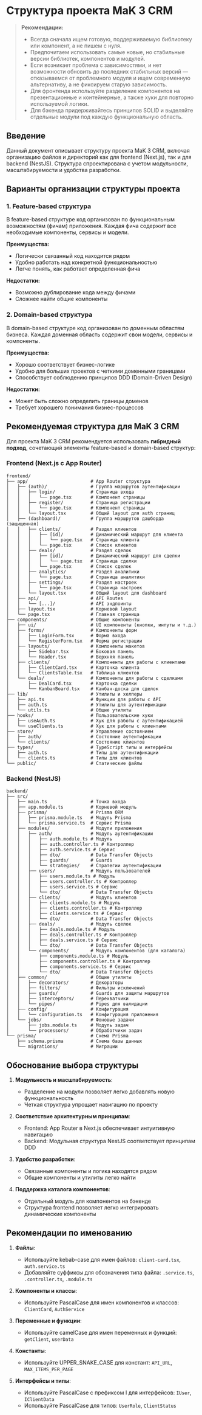 # Структура проекта MaK 3 CRM

> **Рекомендации:**
> - Всегда сначала ищем готовую, поддерживаемую библиотеку или компонент, а не пишем с нуля.
> - Предпочитаем использовать самые новые, но стабильные версии библиотек, компонентов и модулей.
> - Если возникает проблема с зависимостями, и нет возможности обновить до последних стабильных версий — отказываемся от проблемного модуля и ищем современную альтернативу, а не фиксируем старую зависимость.
> - Для фронтенда используйте разделение компонентов на презентационные и контейнерные, а также хуки для повторно используемой логики.
> - Для бэкенда придерживайтесь принципов SOLID и выделяйте отдельные модули под каждую функциональную область.

## Введение

Данный документ описывает структуру проекта MaK 3 CRM, включая организацию файлов и директорий как для frontend (Next.js), так и для backend (NestJS). Структура спроектирована с учетом модульности, масштабируемости и удобства разработки.

## Варианты организации структуры проекта

### 1. Feature-based структура

В feature-based структуре код организован по функциональным возможностям (фичам) приложения. Каждая фича содержит все необходимые компоненты, сервисы и модели.

**Преимущества:**
- Логически связанный код находится рядом
- Удобно работать над конкретной функциональностью
- Легче понять, как работает определенная фича

**Недостатки:**
- Возможно дублирование кода между фичами
- Сложнее найти общие компоненты

### 2. Domain-based структура

В domain-based структуре код организован по доменным областям бизнеса. Каждая доменная область содержит свои модели, сервисы и компоненты.

**Преимущества:**
- Хорошо соответствует бизнес-логике
- Удобно для больших проектов с четкими доменными границами
- Способствует соблюдению принципов DDD (Domain-Driven Design)

**Недостатки:**
- Может быть сложно определить границы доменов
- Требует хорошего понимания бизнес-процессов

## Рекомендуемая структура для MaK 3 CRM

Для проекта MaK 3 CRM рекомендуется использовать **гибридный подход**, сочетающий элементы feature-based и domain-based структур:

### Frontend (Next.js с App Router)

```
frontend/
├── app/                       # App Router структура
│   ├── (auth)/                # Группа маршрутов аутентификации
│   │   ├── login/             # Страница входа
│   │   │   └── page.tsx       # Компонент страницы
│   │   ├── register/          # Страница регистрации
│   │   │   └── page.tsx       # Компонент страницы
│   │   └── layout.tsx         # Общий layout для auth страниц
│   ├── (dashboard)/           # Группа маршрутов дашборда (защищенная)
│   │   ├── clients/           # Раздел клиентов
│   │   │   ├── [id]/          # Динамический маршрут для клиента
│   │   │   │   └── page.tsx   # Страница клиента
│   │   │   └── page.tsx       # Список клиентов
│   │   ├── deals/             # Раздел сделок
│   │   │   ├── [id]/          # Динамический маршрут для сделки
│   │   │   │   └── page.tsx   # Страница сделки
│   │   │   └── page.tsx       # Список сделок
│   │   ├── analytics/         # Раздел аналитики
│   │   │   └── page.tsx       # Страница аналитики
│   │   ├── settings/          # Раздел настроек
│   │   │   └── page.tsx       # Страница настроек
│   │   └── layout.tsx         # Общий layout для dashboard
│   ├── api/                   # API Routes
│   │   └── [...]/             # API эндпоинты
│   ├── layout.tsx             # Корневой layout
│   └── page.tsx               # Главная страница
├── components/                # Общие компоненты
│   ├── ui/                    # UI компоненты (кнопки, инпуты и т.д.)
│   ├── forms/                 # Компоненты форм
│   │   ├── LoginForm.tsx      # Форма входа
│   │   └── RegisterForm.tsx   # Форма регистрации
│   ├── layouts/               # Компоненты макетов
│   │   ├── Sidebar.tsx        # Боковая панель
│   │   └── Header.tsx         # Верхняя панель
│   ├── clients/               # Компоненты для работы с клиентами
│   │   ├── ClientCard.tsx     # Карточка клиента
│   │   └── ClientsTable.tsx   # Таблица клиентов
│   └── deals/                 # Компоненты для работы с сделками
│       ├── DealCard.tsx       # Карточка сделки
│       └── KanbanBoard.tsx    # Канбан-доска для сделок
├── lib/                       # Утилиты и хелперы
│   ├── api.ts                 # Функции для работы с API
│   ├── auth.ts                # Утилиты для аутентификации
│   └── utils.ts               # Общие утилиты
├── hooks/                     # Пользовательские хуки
│   ├── useAuth.ts             # Хук для работы с аутентификацией
│   └── useClients.ts          # Хук для работы с клиентами
├── store/                     # Управление состоянием
│   ├── auth/                  # Состояние аутентификации
│   └── clients/               # Состояние клиентов
├── types/                     # TypeScript типы и интерфейсы
│   ├── auth.ts                # Типы для аутентификации
│   └── clients.ts             # Типы для клиентов
└── public/                    # Статические файлы
```

### Backend (NestJS)

```
backend/
├── src/
│   ├── main.ts                # Точка входа
│   ├── app.module.ts          # Корневой модуль
│   ├── prisma/                # Prisma ORM
│   │   ├── prisma.module.ts   # Модуль Prisma
│   │   └── prisma.service.ts  # Сервис Prisma
│   ├── modules/               # Модули приложения
│   │   ├── auth/              # Модуль аутентификации
│   │   │   ├── auth.module.ts # Модуль
│   │   │   ├── auth.controller.ts # Контроллер
│   │   │   ├── auth.service.ts # Сервис
│   │   │   ├── dto/           # Data Transfer Objects
│   │   │   ├── guards/        # Guards
│   │   │   └── strategies/    # Стратегии аутентификации
│   │   ├── users/             # Модуль пользователей
│   │   │   ├── users.module.ts # Модуль
│   │   │   ├── users.controller.ts # Контроллер
│   │   │   ├── users.service.ts # Сервис
│   │   │   └── dto/           # Data Transfer Objects
│   │   ├── clients/           # Модуль клиентов
│   │   │   ├── clients.module.ts # Модуль
│   │   │   ├── clients.controller.ts # Контроллер
│   │   │   ├── clients.service.ts # Сервис
│   │   │   └── dto/           # Data Transfer Objects
│   │   ├── deals/             # Модуль сделок
│   │   │   ├── deals.module.ts # Модуль
│   │   │   ├── deals.controller.ts # Контроллер
│   │   │   ├── deals.service.ts # Сервис
│   │   │   └── dto/           # Data Transfer Objects
│   │   └── components/        # Модуль компонентов (для каталога)
│   │       ├── components.module.ts # Модуль
│   │       ├── components.controller.ts # Контроллер
│   │       ├── components.service.ts # Сервис
│   │       └── dto/           # Data Transfer Objects
│   ├── common/                # Общие утилиты
│   │   ├── decorators/        # Декораторы
│   │   ├── filters/           # Фильтры исключений
│   │   ├── guards/            # Guards для защиты маршрутов
│   │   ├── interceptors/      # Перехватчики
│   │   └── pipes/             # Pipes для валидации
│   ├── config/                # Конфигурация
│   │   └── configuration.ts   # Конфигурация приложения
│   └── jobs/                  # Фоновые задачи
│       ├── jobs.module.ts     # Модуль задач
│       └── processors/        # Обработчики задач
└── prisma/                    # Схема Prisma
    ├── schema.prisma          # Схема базы данных
    └── migrations/            # Миграции
```

## Обоснование выбора структуры

1. **Модульность и масштабируемость**:
   - Разделение на модули позволяет легко добавлять новую функциональность
   - Четкая структура упрощает навигацию по проекту

2. **Соответствие архитектурным принципам**:
   - Frontend: App Router в Next.js обеспечивает интуитивную навигацию
   - Backend: Модульная структура NestJS соответствует принципам DDD

3. **Удобство разработки**:
   - Связанные компоненты и логика находятся рядом
   - Общие компоненты и утилиты легко найти

4. **Поддержка каталога компонентов**:
   - Отдельный модуль для компонентов на бэкенде
   - Структура frontend позволяет легко интегрировать динамические компоненты

## Рекомендации по именованию

1. **Файлы**:
   - Используйте kebab-case для имен файлов: `client-card.tsx`, `auth.service.ts`
   - Добавляйте суффиксы для обозначения типа файла: `.service.ts`, `.controller.ts`, `.module.ts`

2. **Компоненты и классы**:
   - Используйте PascalCase для имен компонентов и классов: `ClientCard`, `AuthService`

3. **Переменные и функции**:
   - Используйте camelCase для имен переменных и функций: `getClient`, `userData`

4. **Константы**:
   - Используйте UPPER_SNAKE_CASE для констант: `API_URL`, `MAX_ITEMS_PER_PAGE`

5. **Интерфейсы и типы**:
   - Используйте PascalCase с префиксом I для интерфейсов: `IUser`, `IClientData`
   - Используйте PascalCase для типов: `UserRole`, `ClientStatus`
